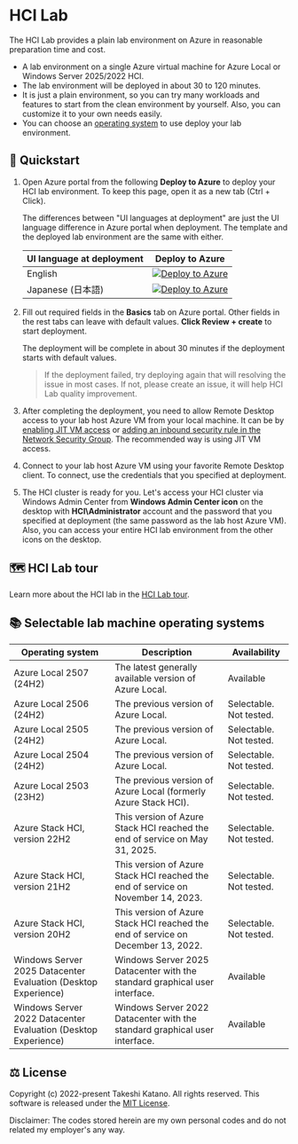 # HCI Lab

The HCI Lab provides a plain lab environment on Azure in reasonable preparation time and cost.

- A lab environment on a single Azure virtual machine for Azure Local or Windows Server 2025/2022 HCI.
- The lab environment will be deployed in about 30 to 120 minutes.
- It is just a plain environment, so you can try many workloads and features to start from the clean environment by yourself. Also, you can customize it to your own needs easily.
- You can choose an [operating system](#-selectable-lab-machine-operating-systems) to use deploy your lab environment.

## 🚀 Quickstart

1. Open Azure portal from the following **Deploy to Azure** to deploy your HCI lab environment. To keep this page, open it as a new tab (Ctrl + Click).

    The differences between "UI languages at deployment" are just the UI language difference in Azure portal when deployment. The template and the deployed lab environment are the same with either.

    | UI language at deployment | Deploy to Azure |
    | ---- | ---- |
    | English | [![Deploy to Azure](https://aka.ms/deploytoazurebutton)](https://portal.azure.com/#view/Microsoft_Azure_CreateUIDef/CustomDeploymentBlade/uri/https%3A%2F%2Fraw.githubusercontent.com%2Ftksh164%2Fhci-lab%2Fmain%2Ftemplate%2Ftemplate.json/uiFormDefinitionUri/https%3A%2F%2Fraw.githubusercontent.com%2Ftksh164%2Fhci-lab%2Fmain%2Fuiforms%2Fuiform.json) |
    | Japanese (日本語) | [![Deploy to Azure](https://aka.ms/deploytoazurebutton)](https://portal.azure.com/#view/Microsoft_Azure_CreateUIDef/CustomDeploymentBlade/uri/https%3A%2F%2Fraw.githubusercontent.com%2Ftksh164%2Fhci-lab%2Fmain%2Ftemplate%2Ftemplate.json/uiFormDefinitionUri/https%3A%2F%2Fraw.githubusercontent.com%2Ftksh164%2Fhci-lab%2Fmain%2Fuiforms%2Fuiform-jajp.json) |

2. Fill out required fields in the **Basics** tab on Azure portal. Other fields in the rest tabs can leave with default values. **Click Review + create** to start deployment.

    The deployment will be complete in about 30 minutes if the deployment starts with default values.

    > If the deployment failed, try deploying again that will resolving the issue in most cases. If not, please create an issue, it will help HCI Lab quality improvement.

3. After completing the deployment, you need to allow Remote Desktop access to your lab host Azure VM from your local machine. It can be by [enabling JIT VM access](https://learn.microsoft.com/azure/defender-for-cloud/just-in-time-access-usage) or [adding an inbound security rule in the Network Security Group](https://learn.microsoft.com/azure/virtual-network/tutorial-filter-network-traffic#create-security-rules). The recommended way is using JIT VM access.

4. Connect to your lab host Azure VM using your favorite Remote Desktop client. To connect, use the credentials that you specified at deployment.

5. The HCI cluster is ready for you. Let's access your HCI cluster via Windows Admin Center from **Windows Admin Center icon** on the desktop with **HCI\\Administrator** account and the password that you specified at deployment (the same password as the lab host Azure VM). Also, you can access your entire HCI lab environment from the other icons on the desktop.

## 🗺️ HCI Lab tour

Learn more about the HCI lab in the [HCI Lab tour](./docs/hci-lab-tour.md).

## 📚 Selectable lab machine operating systems

| Operating system | Description | Availability |
| ---- | ---- | ---- |
| Azure Local 2507 (24H2) | The latest generally available version of Azure Local. | Available |
| Azure Local 2506 (24H2) | The previous version of Azure Local. | Selectable. Not tested. |
| Azure Local 2505 (24H2) | The previous version of Azure Local. | Selectable. Not tested. |
| Azure Local 2504 (24H2) | The previous version of Azure Local. | Selectable. Not tested. |
| Azure Local 2503 (23H2) | The previous version of Azure Local (formerly Azure Stack HCI). | Selectable. Not tested. |
| Azure Stack HCI, version 22H2 | This version of Azure Stack HCI reached the end of service on May 31, 2025. | Selectable. Not tested. |
| Azure Stack HCI, version 21H2 | This version of Azure Stack HCI reached the end of service on November 14, 2023. | Selectable. Not tested. |
| Azure Stack HCI, version 20H2 | This version of Azure Stack HCI reached the end of service on December 13, 2022. | Selectable. Not tested. |
| Windows Server 2025 Datacenter Evaluation (Desktop Experience) | Windows Server 2025 Datacenter with the standard graphical user interface. | Available |
| Windows Server 2022 Datacenter Evaluation (Desktop Experience) | Windows Server 2022 Datacenter with the standard graphical user interface. | Available |

## ⚖️ License

Copyright (c) 2022-present Takeshi Katano. All rights reserved. This software is released under the [MIT License](https://github.com/tksh164/hci-lab/blob/main/LICENSE).

Disclaimer: The codes stored herein are my own personal codes and do not related my employer's any way.
